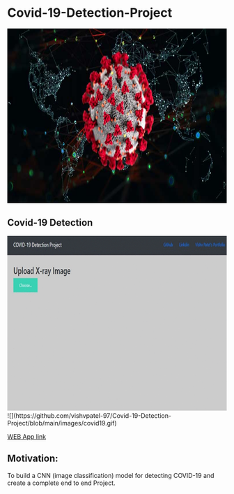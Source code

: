 # Covid-19-Detection-Project

<img src="https://github.com/vishvpatel-97/Covid-19-Detection-Project/blob/main/images/covid19.jpg" width=1125, height=400>

## Covid-19 Detection
<img src="https://github.com/vishvpatel-97/Covid-19-Detection-Project/blob/main/images/covid19.gif" width=600, height=400>
![](https://github.com/vishvpatel-97/Covid-19-Detection-Project/blob/main/images/covid19.gif)

[WEB App link](https://covid19-xray-detection.herokuapp.com/)

## Motivation:

To build a CNN (image classification) model for detecting COVID-19 and create a complete end to end Project.
